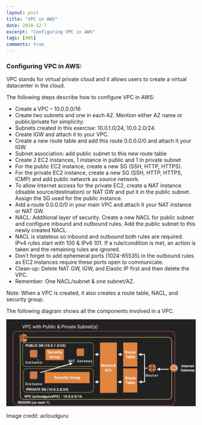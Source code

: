 ```yaml
---
layout: post
title: "VPC in AWS"
date: 2018-12-7
excerpt: "Configuring VPC in AWS"
tags: [AWS]
comments: true
---
```


### Configuring VPC in AWS:

VPC stands for virtual private cloud and it allows users to create a virtual datacenter in the cloud. 

The following steps describe how to configure VPC in AWS:

- Create a VPC – 10.0.0.0/16
- Create two subnets and one in each AZ. Mention either AZ name or public/private for simplicity.
- Subnets created in this exercise: 10.0.1.0/24, 10.0.2.0/24.
- Create IGW and attach it to your VPC.
- Create a new route table and add this route 0.0.0.0/0 and attach it your IGW.
- Subnet association: add public subnet to this new route table
- Create 2 EC2 instances, 1 instance in public and 1 in private subnet
- For the public EC2 instance, create a new SG (SSH, HTTP, HTTPS).
- For the private EC2 instance, create a new SG (SSH, HTTP, HTTPS, ICMP) and add public network as source network.
- To allow Internet access for the private EC2, create a NAT instance (disable source/destination) or NAT GW and put it in the public subnet. Assign the SG used for the public instance.
- Add a route 0.0.0.0/0  in your main VPC and attach it your NAT instance or NAT GW.
- NACL: Additional layer of security. Create a new NACL for public subnet and configure inbound and outbound rules. Add the public subnet to this newly created NACL.
- NACL is stateless so inbound and outbound both rules are required. IPv4 rules start with 100 & IPv6 101.  If a rule/condition is met, an action is taken and the remaining rules are ignored.
- Don’t forget to add ephemeral ports (1024-65535) in the outbound rules as EC2 instances require these ports open to communicate.
- Clean-up: Delete NAT GW, IGW, and Elastic IP first and then delete the VPC.
- Remember: One NACL/subnet & one subnet/AZ.

Note: When a VPC is created, it also creates a route table, NACL, and security group. 

The following diagram shows all the components involved in a VPC.

![](/assets/img/vpc.png)

Image credit: acloudguru

